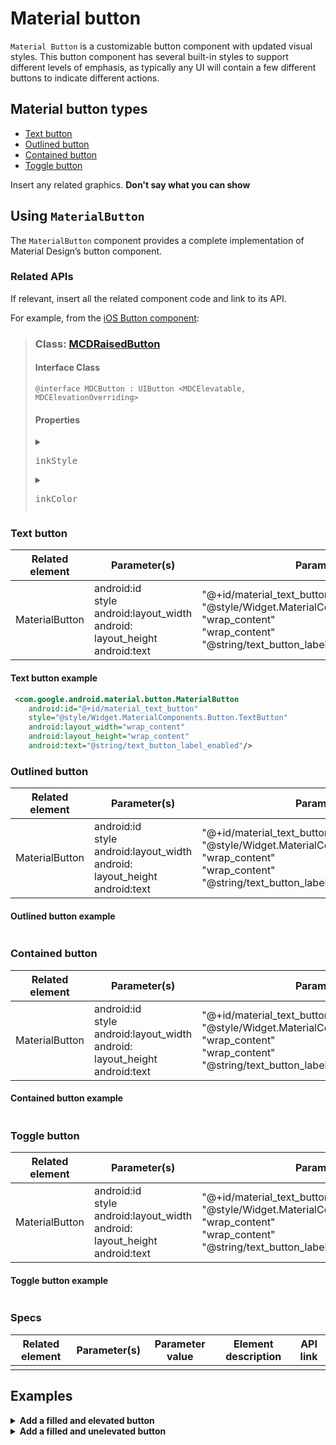 <!--docs:
title: "Example Article: Android Material Button"
layout: detail
section: components
excerpt: "This is an example of the Android Material Button developer article for material.io. It uses the template from [../article-component-template.md]"
iconId: 
path: /
api_doc_root: 
-->

# Material button

`Material Button` is a customizable button component with updated visual styles. This button component has several built-in styles to support different levels of emphasis, as typically any UI will contain a few different buttons to indicate different actions. 

## Material button types

* [Text button](#text-button)
* [Outlined button](#outlined-button)
* [Contained button](#contained-button)
* [Toggle button](#toggle-button)

Insert any related graphics. **Don't say what you can show**

<!-- Note that the iOS team has added a TOC to their repo, and it appears to be from https://github.com/jonschlinkert/markdown-toc -->
<!-- toc -->

## Using `MaterialButton`

The `MaterialButton` component provides a complete implementation of Material Design’s button component. 

### Related APIs

If relevant, insert all the related component code and link to its API.

For example, from the [iOS Button component](https://material.io/components/ios/catalog/buttons/api-docs/Classes.html#/c:objc(cs)MDCRaisedButton):

> ### Class: [MCDRaisedButton](https://material.io/components/ios/catalog/buttons/api-docs/Classes.html#/c:objc(cs)MDCRaisedButton)
> 
> #### Interface Class
> ```obj-C
> @interface MDCButton : UIButton <MDCElevatable, MDCElevationOverriding>
> ```
>
> #### Properties
> <details>
   >   <summary><pre>inkStyle</pre></summary>
   > stuff
   > </details>
>   <details>
   > <summary><pre>inkColor</pre></summary>
   > stuff
>   </detalis>

### Text button
Related element | Parameter(s) | Parameter value | Element description | API link
---|---|---|---|---
MaterialButton | android:id </br> style </br> android:layout_width </br> android: layout_height </br> android:text | "@+id/material_text_button" </br> "@style/Widget.MaterialComponents.Button.TextButton" </br> "wrap_content" </br> "wrap_content" </br> "@string/text_button_label_enabled" | | https://developer.android.com/reference/com/google/android/material/button/MaterialButton

#### Text button example
```xml
 <com.google.android.material.button.MaterialButton
    android:id="@+id/material_text_button"
    style="@style/Widget.MaterialComponents.Button.TextButton"
    android:layout_width="wrap_content"
    android:layout_height="wrap_content"
    android:text="@string/text_button_label_enabled"/>
```
### Outlined button
Related element | Parameter(s) | Parameter value | Element description | API link
---|---|---|---|---
MaterialButton | android:id </br> style </br> android:layout_width </br> android: layout_height </br> android:text | "@+id/material_text_button" </br> "@style/Widget.MaterialComponents.Button.TextButton" </br> "wrap_content" </br> "wrap_content" </br> "@string/text_button_label_enabled" | | https://developer.android.com/reference/com/google/android/material/button/MaterialButton

#### Outlined button example
```xml

```
### Contained button
Related element | Parameter(s) | Parameter value | Element description | API link
---|---|---|---|---
MaterialButton | android:id </br> style </br> android:layout_width </br> android: layout_height </br> android:text | "@+id/material_text_button" </br> "@style/Widget.MaterialComponents.Button.TextButton" </br> "wrap_content" </br> "wrap_content" </br> "@string/text_button_label_enabled" | | https://developer.android.com/reference/com/google/android/material/button/MaterialButton

#### Contained button example
```xml

```
### Toggle button
Related element | Parameter(s) | Parameter value | Element description | API link
---|---|---|---|---
MaterialButton | android:id </br> style </br> android:layout_width </br> android: layout_height </br> android:text | "@+id/material_text_button" </br> "@style/Widget.MaterialComponents.Button.TextButton" </br> "wrap_content" </br> "wrap_content" </br> "@string/text_button_label_enabled" | | https://developer.android.com/reference/com/google/android/material/button/MaterialButton

#### Toggle button example
```xml

```
### Specs
Related element | Parameter(s) | Parameter value | Element description | API link
---|---|---|---|---
 | | | |

   
## Examples

<details>
  <summary><b>Add a filled and elevated button</b></summary>
  
 The following code adds a filled and elevated button to your app. Your theme's `colorPrimary` is the default background color and your theme's `colorOnPrimary` is the default text color.
   ```xml
    <com.google.android.material.button.MaterialButton
      android:id="@+id/material_button"
      android:layout_width="wrap_content"
      android:layout_height="wrap_content"
      android:text="@string/button_label_enabled"/>
  ```
</details>

<details>
<summary><b>Add a filled and unelevated button</b></summary>
 The following code adds a filled and unelevated button. Your theme's `colorPrimary` is the default background color and your theme's `colorOnPrimary` is the default text color.
  ```xml
    <com.google.android.material.button.MaterialButton
      android:id="@+id/disabled_material_button"
      android:layout_width="wrap_content"
      android:layout_height="wrap_content"
      android:enabled="false"
      android:text="@string/button_label_disabled"/>
  ```
  
</details>
  
